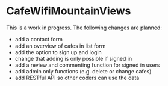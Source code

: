 # CafeWifiMountainViews
This is a work in progress.
The following changes are planned:
- add a contact form
- add an overview of cafes in list form
- add the option to sign up and login
- change that adding is only possible if signed in
- add a review and commenting function for signed in users
- add admin only functions (e.g. delete or change cafes)
- add RESTful API so other coders can use the data
